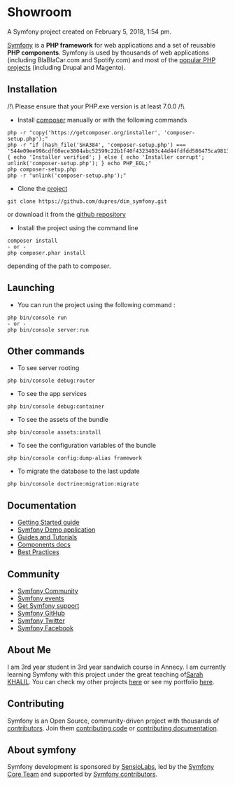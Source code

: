 Showroom
========

A Symfony project created on February 5, 2018, 1:54 pm.

[Symfony][1] is a **PHP framework** for web applications and a set of reusable
**PHP components**. Symfony is used by thousands of web applications (including
BlaBlaCar.com and Spotify.com) and most of the [popular PHP projects][2] (including
Drupal and Magento).

Installation
------------

/!\ Please ensure that your PHP.exe version is at least 7.0.0 /!\

* Install [composer][25] manually or with the following commands
```
php -r "copy('https://getcomposer.org/installer', 'composer-setup.php');"
php -r "if (hash_file('SHA384', 'composer-setup.php') === '544e09ee996cdf60ece3804abc52599c22b1f40f4323403c44d44fdfdd586475ca9813a858088ffbc1f233e9b180f061') { echo 'Installer verified'; } else { echo 'Installer corrupt'; unlink('composer-setup.php'); } echo PHP_EOL;"
php composer-setup.php
php -r "unlink('composer-setup.php');"
```

* Clone the [project][24]
```
git clone https://github.com/dupres/dim_symfony.git
```
or download it from the [github repository][24]


* Install the project using the command line
```
composer install
- or -
php composer.phar install
```
depending of the path to composer.

Launching
-------------  

* You can run the project using the following command :
```
php bin/console run
- or -
php bin/console server:run
```

Other commands
-------------

 - To see server rooting
```
php bin/console debug:router
```
 - To see the app services
```
php bin/console debug:container
```
 - To see the assets of the bundle
``` 
php bin/console assets:install
```
 - To see the configuration variables of the bundle
``` 
php bin/console config:dump-alias framework
```
 - To migrate the database to the last update
```
php bin/console doctrine:migration:migrate
```

Documentation
-------------

* [Getting Started guide][7]
* [Symfony Demo application][23]
* [Guides and Tutorials][8]
* [Components docs][9]
* [Best Practices][10]

Community
---------

* [Symfony Community][11]
* [Symfony events][12]
* [Get Symfony support][13]
* [Symfony GitHub][14]
* [Symfony Twitter][15]
* [Symfony Facebook][16]


About Me
--------
I am 3rd year student in 3rd year sandwich course in Annecy. I am currently learning Symfony with this project under
the great teaching of[Sarah KHALIL][26].
You can check my other projects [here][27] or see my portfolio [here][28]. 

Contributing
------------
Symfony is an Open Source, community-driven project with thousands of
[contributors][19]. Join them [contributing code][17] or [contributing documentation][18].

About symfony
-------------
Symfony development is sponsored by [SensioLabs][21], led by the
[Symfony Core Team][22] and supported by [Symfony contributors][19].

[1]: https://symfony.com
[2]: https://symfony.com/projects
[3]: https://symfony.com/doc/current/reference/requirements.html
[4]: https://symfony.com/doc/current/setup.html
[5]: http://semver.org
[6]: https://symfony.com/doc/current/contributing/community/releases.html
[7]: https://symfony.com/doc/current/page_creation.html
[8]: https://symfony.com/doc/current/index.html
[9]: https://symfony.com/doc/current/components/index.html
[10]: https://symfony.com/doc/current/best_practices/index.html
[11]: https://symfony.com/community
[12]: https://symfony.com/events/
[13]: https://symfony.com/support
[14]: https://github.com/symfony
[15]: https://twitter.com/symfony
[16]: https://www.facebook.com/SymfonyFramework/
[17]: https://symfony.com/doc/current/contributing/code/index.html
[18]: https://symfony.com/doc/current/contributing/documentation/index.html
[19]: https://symfony.com/contributors
[20]: https://symfony.com/security
[21]: https://sensiolabs.com
[22]: https://symfony.com/doc/current/contributing/code/core_team.html
[23]: https://github.com/symfony/symfony-demo
[24]: https://github.com/dupres/dim_symfony.git
[25]: https://getcomposer.org/
[26]: https://github.com/saro0h
[27]: https://github.com/dupres
[28]: https://www.incantar.fr
